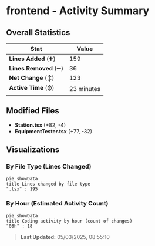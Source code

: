 # frontend - Activity Summary 

## Overall Statistics

| Stat                   | Value                                                             |
| ---------------------- | ----------------------------------------------------------------- |
| **Lines Added** (➕)   | 159                                          |
| **Lines Removed** (➖) | 36                                        |
| **Net Change** (↕)    | 123                |
| **Active Time** (⌚)   | 23 minutes |


## Modified Files
- **Station.tsx** (+82, -4)
- **EquipmentTester.tsx** (+77, -32)

## Visualizations

### By File Type (Lines Changed)

```mermaid
pie showData
title Lines changed by file type
".tsx" : 195
```

### By Hour (Estimated Activity Count)

```mermaid
pie showData
title Coding activity by hour (count of changes)
"08h" : 18
```


> **Last Updated:** 05/03/2025, 08:55:10